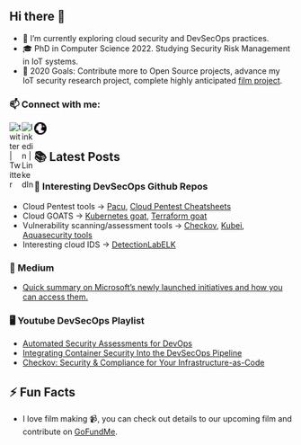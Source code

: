 ## Hi there 👋 
- 🌱 I’m currently exploring cloud security and DevSecOps practices.
- 🎓 PhD in Computer Science 2022. Studying Security Risk Management in IoT systems. <!--- 👯 Looking to collaborate on security project documentations especially for cloud security projects. -->
- 🌠 2020 Goals: Contribute more to Open Source projects, advance my IoT security research project, complete highly anticipated [film project](https://www.gofundme.com/f/the-hail-mary-feature-film).

### 📫 Connect with me:
[<img align="left" alt="twitter | Twitter" width="22px" src="https://cdn.jsdelivr.net/npm/simple-icons@v3/icons/twitter.svg" />][twitter]
[<img align="left" alt="linkedin | LinkedIn" width="22px" src="https://cdn.jsdelivr.net/npm/simple-icons@v3/icons/linkedin.svg" />][linkedin]
[<img align="left" alt="project" width="22px" src="https://raw.githubusercontent.com/iconic/open-iconic/master/svg/globe.svg" />][project]
<br />
##

[project]: https://amefonaffia.github.io
[linkedin]: https://www.linkedin.com/in/abasi-amefon-affia/
[twitter]: https://twitter.com/amy_qb

## 📚 Latest Posts
### 🔭 Interesting DevSecOps Github Repos
- Cloud Pentest tools -> [Pacu](https://github.com/RhinoSecurityLabs/pacu), [Cloud Pentest Cheatsheets](https://github.com/dafthack/CloudPentestCheatsheets)
- Cloud GOATS -> [Kubernetes goat](https://github.com/madhuakula/kubernetes-goat), [Terraform goat](https://github.com/bridgecrewio/terragoat)
- Vulnerability scanning/assessment tools -> [Checkov](https://github.com/bridgecrewio/checkov), [Kubei](https://github.com/Portshift/kubei), [Aquasecurity tools](https://github.com/aquasecurity)
- Interesting cloud IDS -> [DetectionLabELK](https://github.com/cyberdefenders/DetectionLabELK)


### 📝 Medium

<!-- BLOG-POST-LIST:START -->
- [Quick summary on Microsoft’s newly launched initiatives and how you can access them.](https://medium.com/@amefonaffia/quick-summary-on-microsofts-newly-launched-initiatives-and-how-you-can-access-them-68f83e93ff6d?source=rss-927b97076851------2)
<!-- BLOG-POST-LIST:END -->

### 🖥️ Youtube DevSecOps Playlist

<!-- YOUTUBE:START -->
- [Automated Security Assessments for DevOps](https://www.youtube.com/watch?v=nrDM4smetVs)
- [Integrating Container Security Into the DevSecOps Pipeline](https://www.youtube.com/watch?v=4Jd28k3mjrk)
- [Checkov: Security & Compliance for Your Infrastructure-as-Code](https://www.youtube.com/watch?v=n5EdM-e-9DU)
<!-- YOUTUBE:END -->

## ⚡ Fun Facts
- I love film making 📹, you can check out details to our upcoming film and contribute on [GoFundMe](https://www.gofundme.com/f/the-hail-mary-feature-film).

<!-- <br />
<img align="left" alt="amefonaffia's Github Stats" src="https://github-readme-stats.vercel.app/api?username=amefonaffia&show_icons=true&hide_border=true&theme=tokyonight&count_private=true" />


**amefonaffia/amefonaffia** is a ✨ _special_ ✨ repository because its `README.md` (this file) appears on your GitHub profile.

Here are some ideas to get you started:

- 🔭 I’m currently working on ...
- 🌱 I’m currently learning ...
- 👯 I’m looking to collaborate on ...
- 🤔 I’m looking for help with ...
- 💬 Ask me about ...
- 📫 How to reach me: ...
- 😄 Pronouns: ...

-->
